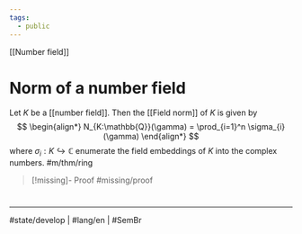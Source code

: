 ```yaml
---
tags:
  - public
---
```

[[Number field]]
# Norm of a number field

Let $K$ be a [[number field]].
Then the [[Field norm]] of $K$ is given by
$$
\begin{align*}
N_{K:\mathbb{Q}}(\gamma) = \prod_{i=1}^n \sigma_{i}(\gamma)
\end{align*}
$$
where $\sigma_{i} : K \hookrightarrow \mathbb{C}$ enumerate the field embeddings of $K$ into the complex numbers. #m/thm/ring 

> [!missing]- Proof
> #missing/proof


#
---
#state/develop | #lang/en | #SemBr
